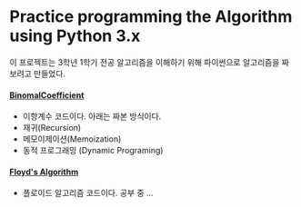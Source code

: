 # Practice programming the Algorithm using Python 3.x

이 프로젝트는 3학년 1학기 전공 알고리즘을 이해하기 위해 파이썬으로 알고리즘을 짜보려고 만들었다.

#### [BinomalCoefficient](https://github.com/zzqyu/AlgorithmPractice/blob/master/BinomalCoefficient.py)
* 이항계수 코드이다. 아래는 짜본 방식이다.
* 재귀(Recursion)
* 메모이제이션(Memoization)
* 동적 프로그래밍 (Dynamic Programing)

#### [Floyd's Algorithm](https://github.com/zzqyu/AlgorithmPractice/blob/master/Floyd.py)
* 플로이드 알고리즘 코드이다. 공부 중 ...
    

